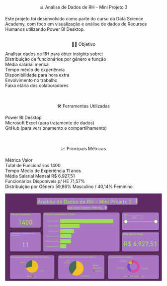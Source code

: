 <br> <p align="center">📊 Análise de Dados de RH – Mini Projeto 3</p>
Este projeto foi desenvolvido como parte do curso da Data Science Academy, com foco em visualização e análise de dados de Recursos Humanos utilizando Power BI Desktop.<br>
<br> <p align="center">👨‍💼 Objetivo</p>
Analisar dados de RH para obter insights sobre:<br>
Distribuição de funcionários por gênero e função<br>
Média salarial mensal<br>
Tempo médio de experiência<br>
Disponibilidade para hora extra<br>
Envolvimento no trabalho<br>
Faixa etária dos colaboradores<br>
<br> <br> <p align="center">🛠️ Ferramentas Utilizadas</p>
Power BI Desktop<br> 
Microsoft Excel (para tratamento de dados)<br>
GitHub (para versionamento e compartilhamento)<br>
<br> <br> <p align="center">📈 Principais Métricas</p>
Métrica	Valor<br>
Total de Funcionários	1400<br>
Tempo Médio de Experiência	11 anos<br>
Média Salarial Mensal	R$ 6.927,51<br>
Funcionários Disponíveis p/ HE	71,57%<br>
Distribuição por Gênero	59,86% Masculino / 40,14% Feminino<br>

<p align="center">
  <img src="https://raw.githubusercontent.com/P-H-P-S/Mini-Projeto-3-DSA/refs/heads/main/Dashboard%203.png" alt="Dashboard RH" width="600"/>
</p>
